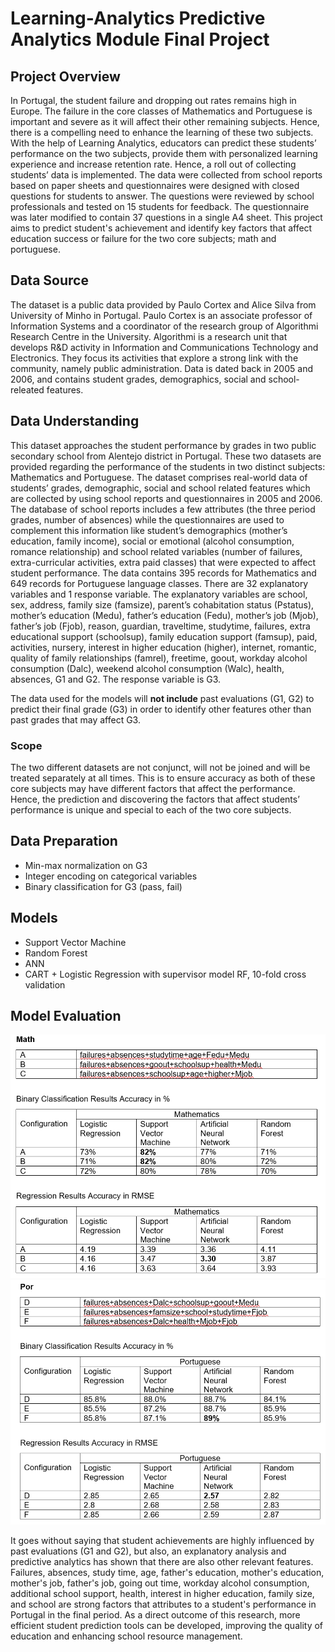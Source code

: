 # Learning-Analytics Predictive Analytics Module Final Project

## Project Overview
In Portugal, the student failure and dropping out rates remains high in Europe. The failure in the core classes of Mathematics and Portuguese is important and severe as it will affect their other remaining subjects. Hence, there is a compelling need to enhance the learning of these two subjects. With the help of Learning Analytics, educators can predict these students’ performance on the two subjects, provide them with personalized learning experience and increase retention rate. Hence, a roll out of collecting students’ data is implemented. The data were collected from school reports based on paper sheets and questionnaires were designed with closed questions for students to answer. The questions were reviewed by school professionals and tested on 15 students for feedback. The questionnaire was later modified to contain 37 questions in a single A4 sheet.
This project aims to predict student's achievement and identify key factors that affect education success or failure for the two core subjects; math and portuguese.

## Data Source
The dataset is a public data provided by Paulo Cortex and Alice Silva from University of Minho in Portugal. Paulo Cortex is an associate professor of Information Systems and a coordinator of the research group of Algorithmi Research Centre in the University. Algorithmi is a research unit that develops R&D activity in Information and Communications Technology and Electronics. They focus its activities that explore a strong link with the community, namely public administration. Data is dated back in 2005 and 2006, and contains student grades, demographics, social and school-releated features.

## Data Understanding
This dataset approaches the student performance by grades in two public secondary school from Alentejo district in Portugal. These two datasets are provided regarding the performance of the students in two distinct subjects: Mathematics and Portuguese. The dataset comprises real-world data of students’ grades, demographic, social and school related features which are collected by using school reports and questionnaires in 2005 and 2006. 
The database of school reports includes a few attributes (the three period grades, number of absences) while the questionnaires are used to complement this information like student’s demographics (mother’s education, family income), social or emotional (alcohol consumption, romance relationship) and school related variables (number of failures, extra-curricular activities, extra paid classes) that were expected to affect student performance. 
The data contains 395 records for Mathematics and 649 records for Portuguese language classes.
There are 32 explanatory variables and 1 response variable.
The explanatory variables are school, sex, address, family size (famsize), parent’s cohabitation status (Pstatus), mother’s education (Medu), father’s education (Fedu), mother’s job (Mjob), father’s job (Fjob), reason, guardian, traveltime, studytime, failures, extra educational support (schoolsup), family education support (famsup), paid, activities, nursery, interest in higher education (higher), internet, romantic, quality of family relationships (famrel), freetime, goout, workday alcohol consumption (Dalc), weekend alcohol consumption (Walc), health, absences, G1 and G2.
The response variable is G3.

The data used for the models will **not include** past evaluations (G1, G2) to predict their final grade (G3) in order to identify other features other than past grades that may affect G3.

### Scope
The two different datasets are not conjunct, will not be joined and will be treated separately at all times. This is to ensure accuracy as both of these core subjects may have different factors that affect the performance. Hence, the prediction and discovering the factors that affect students’ performance is unique and special to each of the two core subjects.

## Data Preparation
* Min-max normalization on G3
* Integer encoding on categorical variables
* Binary classification for G3 (pass, fail)


## Models
* Support Vector Machine
* Random Forest
* ANN
* CART + Logistic Regression with supervisor model RF, 10-fold cross validation

## Model Evaluation
![math performance](https://github.com/calvenjs/Learning-Analytics/blob/main/ModelPerformanceMath.PNG)
![math performance](https://github.com/calvenjs/Learning-Analytics/blob/main/ModelPerformancePor.PNG)


It goes without saying that student achievements are highly influenced by past evaluations (G1 and G2), but also, an explanatory analysis and predictive analytics has shown that there are also other relevant features.
Failures, absences, study time, age, father's education, mother's education, mother's job, father's job, going out time, workday alcohol consumption, additional school support, health, interest in higher education, family size, and school are strong factors that attributes to a student's performance in Portugal in the final period.
As a direct outcome of this research, more efficient student prediction tools can be developed, improving the quality of education and enhancing school resource management. 

